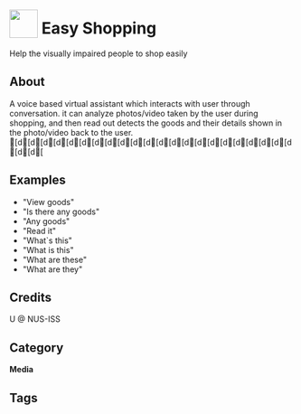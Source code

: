 # <img src="https://raw.githack.com/FortAwesome/Font-Awesome/master/svgs/solid/blind.svg" card_color="#746AB0" width="50" height="50" style="vertical-align:bottom"/> Easy Shopping
Help the visually impaired people to shop easily

## About
A voice based virtual assistant which interacts with user through conversation. it can analyze photos/video taken by the user during shopping, and then read out detects the goods and their details shown in the photo/video back to the user. [d[d[d[d[d[d[d[d[d[d[d[d[d[d[d[d[d[d[d[d[d[d[d[d[

## Examples
* "View goods"
* "Is there any goods"
* "Any goods"
* "Read it"
* "What`s this"
* "What is this"
* "What are these"
* "What are they"

## Credits
U @ NUS-ISS

## Category
**Media**

## Tags


